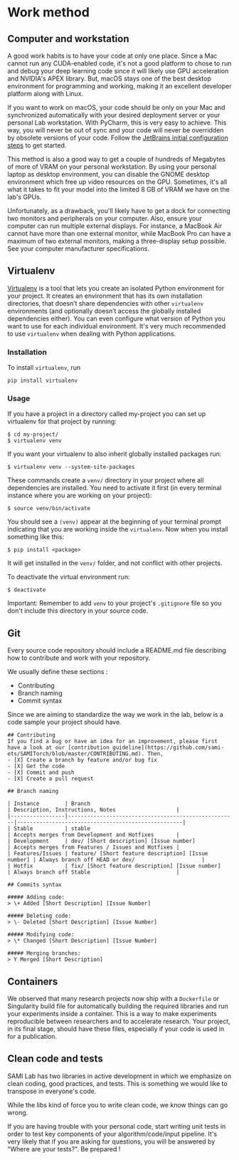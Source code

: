 # Work method

## Computer and workstation
A good work habits is to have your code at only one place. Since a Mac cannot run any CUDA-enabled code, it's not a
good platform to chose to run and debug your deep learning code since it will likely use GPU acceleration and NVIDIA's
APEX library. But, macOS stays one of the best desktop environment for programming and working, making it an excellent
developer platform along with Linux.

If you want to work on macOS, your code should be only on your Mac and synchronized automatically with your desired 
deployment server or your personal Lab workstation. With PyCharm, this is very easy to achieve. This way, you will
never be out of sync and your code will never be overridden by obsolete versions of your code. Follow the [JetBrains
initial configuration steps](../apps/index.md#jetbrains) to get started.

This method is also a good way to get a couple of hundreds of Megabytes of more of VRAM on your personal workstation. By
using your personal laptop as desktop environment, you can disable the GNOME desktop environment which free up video 
resources on the GPU. Sometimes, it's all what it takes to fit your model into the limited 8 GB of VRAM we have on the
lab's GPUs.

Unfortunately, as a drawback, you'll likely have to get a dock for connecting two monitors and peripherals on your 
computer. Also, ensure your computer can run multiple external displays. For instance, a MacBook Air cannot have more 
than one external monitor, while MacBook Pro can have a maximum of two external monitors, making a three-display 
setup possible. See your computer manufacturer specifications. 


## Virtualenv
[Virtualenv](https://virtualenv.pypa.io/en/latest/) is a tool that lets you create an isolated Python environment for
your project. It creates an environment that has its own installation directories, that doesn’t share dependencies 
with other `virtualenv` environments (and optionally doesn’t access the globally installed dependencies either). 
You can even configure what version of Python you want to use for each individual environment. It's very much 
recommended to use `virtualenv` when dealing with Python applications.

### Installation

To install `virtualenv`, run
```
pip install virtualenv
```

### Usage

If you have a project in a directory called my-project you can set up virtualenv for that project by running:

```
$ cd my-project/
$ virtualenv venv
```

If you want your virtualenv to also inherit globally installed packages run:

```
$ virtualenv venv --system-site-packages
```

These commands create a `venv/` directory in your project where all dependencies are installed. You need to activate it 
first (in every terminal instance where you are working on your project):

```
$ source venv/bin/activate
```

You should see a `(venv)` appear at the beginning of your terminal prompt indicating that you are working inside the 
`virtualenv`. Now when you install something like this:

```
$ pip install <package>
```

It will get installed in the `venv/` folder, and not conflict with other projects.

To deactivate the virtual environment run:

```
$ deactivate
```

Important: Remember to add `venv` to your project's `.gitignore` file so you don't include this directory in your source 
code.


## Git

Every source code repository should include a README.md file describing how to contribute and work with your repository.

We usually define these sections : 

- Contributing
- Branch naming
- Commit syntax

Since we are aiming to standardize the way we work in the lab, below is a code sample your project should have.

```
## Contributing
If you find a bug or have an idea for an improvement, please first have a look at our [contribution guideline](https://github.com/sami-ets/SAMITorch/blob/master/CONTRIBUTING.md). Then,
- [X] Create a branch by feature and/or bug fix
- [X] Get the code
- [X] Commit and push
- [X] Create a pull request

## Branch naming

| Instance        | Branch                                              | Description, Instructions, Notes                   |
|-----------------|-----------------------------------------------------|----------------------------------------------------|
| Stable          | stable                                              | Accepts merges from Development and Hotfixes       |
| Development     | dev/ [Short description] [Issue number]             | Accepts merges from Features / Issues and Hotfixes |
| Features/Issues | feature/ [Short feature description] [Issue number] | Always branch off HEAD or dev/                     |
| Hotfix          | fix/ [Short feature description] [Issue number]     | Always branch off Stable                           |

## Commits syntax

##### Adding code:
> \+ Added [Short Description] [Issue Number]

##### Deleting code:
> \- Deleted [Short Description] [Issue Number]

##### Modifying code:
> \* Changed [Short Description] [Issue Number]

##### Merging branches:
> Y Merged [Short Description]

```


## Containers

We observed that many research projects now ship with a `Dockerfile` or Singularity build file for automatically 
building the required libraries and run your experiments inside a container. This is a way to make experiments 
reproducible between researchers and to accelerate research. Your project, in its final stage, should have these files, 
especially if your code is used in for a publication.


## Clean code and tests

SAMI Lab has two libraries in active development in which we emphasize on clean coding, good practices, and tests. This 
is something we would like to transpose in everyone's code. 

While the libs kind of force you to write clean code, we know things can go wrong. 

If you are having trouble with your personal code, start writing unit tests in order to test key components of your
algorithm/code/input pipeline. It's very likely that if you are asking for questions, you will be answered by 
"Where are your tests?". Be prepared !
